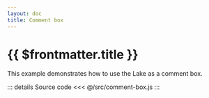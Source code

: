 ```yaml
---
layout: doc
title: Comment box
---
```


# {{ $frontmatter.title }}

This example demonstrates how to use the Lake as a comment box.

<CommentBox />

::: details Source code
<<< @/src/comment-box.js
:::
